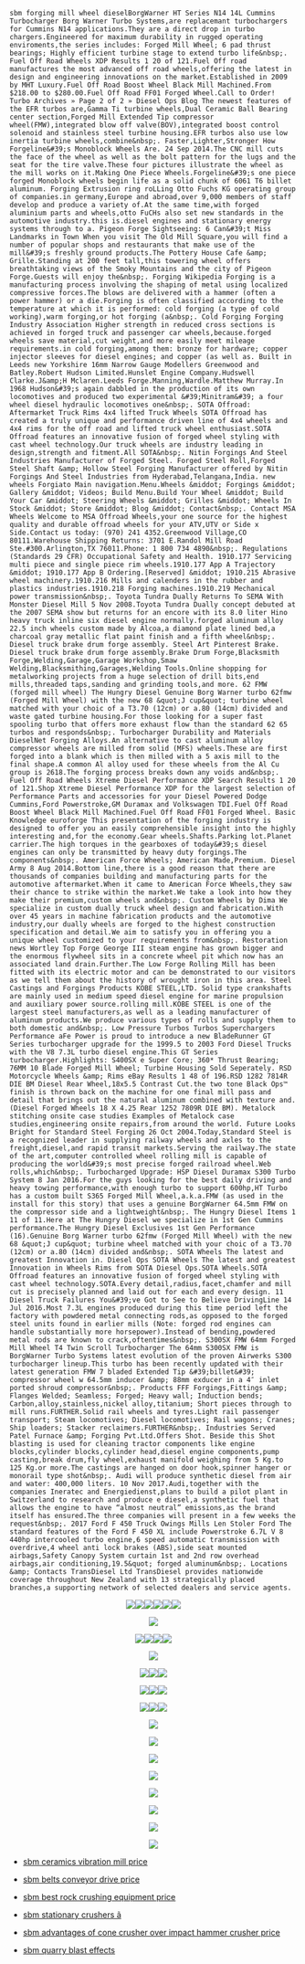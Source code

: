 
```
sbm forging mill wheel dieselBorgWarner HT Series N14 14L Cummins Turbocharger Borg Warner Turbo Systems,are replacemant turbochargers for Cummins N14 applications.They are a direct drop in turbo chargers.Engineered for maximum durability in rugged operating enviroments,the series includes: Forged Mill Wheel; 6 pad thrust bearings; Highly efficient turbine stage to extend turbo life&nbsp;. Fuel Off Road Wheels XDP Results 1 20 of 121.Fuel Off road manufactures the most advanced off road wheels,offering the latest in design and engineering innovations on the market.Established in 2009 by MHT Luxury.Fuel Off Road Boost Wheel Black Mill Machined.From $218.00 to $280.00.Fuel Off Road FF01 Forged Wheel.Call to Order! Turbo Archives » Page 2 of 2 » Diesel Ops Blog The newest features of the EFR turbos are,Gamma Ti turbine wheels,Dual Ceramic Ball Bearing center section,Forged Mill Extended Tip compressor wheel(FMW),integrated blow off valve(BOV),integrated boost control solenoid and stainless steel turbine housing.EFR turbos also use low inertia turbine wheels,combine&nbsp;. Faster,Lighter,Stronger How Forgeline&#39;s Monoblock Wheels Are. 24 Sep 2014.The CNC mill cuts the face of the wheel as well as the bolt pattern for the lugs and the seat for the tire valve.These four pictures illustrate the wheel as the mill works on it.Making One Piece Wheels.Forgeline&#39;s one piece forged Monoblock wheels begin life as a solid chunk of 6061 T6 billet aluminum. Forging Extrusion ring roLLing Otto Fuchs KG operating group of companies.in germany,Europe and abroad,over 9,000 members of staff develop and produce a variety of.At the same time,with forged aluminium parts and wheels,otto FuCHs also set new standards in the automotive industry.this is.diesel engines and stationary energy systems through to a. Pigeon Forge Sightseeing: 6 Can&#39;t Miss Landmarks in Town When you visit The Old Mill Square,you will find a number of popular shops and restaurants that make use of the mill&#39;s freshly ground products.The Pottery House Cafe &amp; Grille.Standing at 200 feet tall,this towering wheel offers breathtaking views of the Smoky Mountains and the city of Pigeon Forge.Guests will enjoy the&nbsp;. Forging Wikipedia Forging is a manufacturing process involving the shaping of metal using localized compressive forces.The blows are delivered with a hammer (often a power hammer) or a die.Forging is often classified according to the temperature at which it is performed: cold forging (a type of cold working),warm forging,or hot forging (a&nbsp;. Cold Forging Forging Industry Association Higher strength in reduced cross sections is achieved in forged truck and passenger car wheels,because.forged wheels save material,cut weight,and more easily meet mileage requirements.in cold forging,among them: bronze for hardware; copper injector sleeves for diesel engines; and copper (as well as. Built in Leeds new Yorkshire 16mm Narrow Gauge Modellers Greenwood and Batley.Robert Hudson Limited.Hunslet Engine Company.Hudswell Clarke.J&amp;H Mclaren.Leeds Forge.Manning,Wardle.Matthew Murray.In 1968 Hudson&#39;s again dabbled in the production of its own locomotives and produced two experimental &#39;Minitram&#39; a four wheel diesel hydraulic locomotives one&nbsp;. SOTA Offroad: Aftermarket Truck Rims 4x4 lifted Truck Wheels SOTA Offroad has created a truly unique and performance driven line of 4x4 wheels and 4x4 rims for the off road and lifted truck wheel enthusiast.SOTA Offroad features an innovative fusion of forged wheel styling with cast wheel technology.Our truck wheels are industry leading in design,strength and fitment.All SOTA&nbsp;. Nitin Forgings And Steel Industries Manufacturer of Forged Steel. Forged Steel Roll,Forged Steel Shaft &amp; Hollow Steel Forging Manufacturer offered by Nitin Forgings And Steel Industries from Hyderabad,Telangana,India. new wheels Forgiato Main navigation.Menu.Wheels &middot; Forgings &middot; Gallery &middot; Videos; Build Menu.Build Your Wheel &middot; Build Your Car &middot; Steering Wheels &middot; Grilles &middot; Wheels In Stock &middot; Store &middot; Blog &middot; Contact&nbsp;. Contact MSA Wheels Welcome to MSA Offroad Wheels,your one source for the highest quality and durable offroad wheels for your ATV,UTV or Side x Side.Contact us today: (970) 241 4352.Greenwood Village,CO 80111.Warehouse Shipping Returns: 3701 E.Randol Mill Road Ste.#300.Arlington,TX 76011.Phone: 1 800 734 4890&nbsp;. Regulations (Standards 29 CFR) Occupational Safety and Health. 1910.177 Servicing multi piece and single piece rim wheels.1910.177 App A Trajectory &middot; 1910.177 App B Ordering.[Reserved] &middot; 1910.215 Abrasive wheel machinery.1910.216 Mills and calenders in the rubber and plastics industries.1910.218 Forging machines.1910.219 Mechanical power transmission&nbsp;. Toyota Tundra Dually Returns To SEMA With Monster Diesel Mill 5 Nov 2008.Toyota Tundra Dually concept debuted at the 2007 SEMA show but returns for an encore with its 8.0 liter Hino heavy truck inline six diesel engine normally.forged aluminum alloy 22.5 inch wheels custom made by Alcoa,a diamond plate lined bed,a charcoal gray metallic flat paint finish and a fifth wheel&nbsp;. Diesel truck brake drum forge assembly. Steel Art Pinterest Brake. Diesel truck brake drum forge assembly.Brake Drum Forge,Blacksmith Forge,Welding,Garage,Garage Workshop,Smaw Welding,Blacksmithing,Garages,Welding Tools.Online shopping for metalworking projects from a huge selection of drill bits,end mills,threaded taps,sanding and grinding tools,and more. 62 FMW (forged mill wheel) The Hungry Diesel Genuine Borg Warner turbo 62fmw (Forged Mill Wheel) with the new 68 &quot;J cup&quot; turbine wheel matched with your choic of a T3.70 (12cm) or a.80 (14cm) divided and waste gated turbine housing.For those looking for a super fast spooling turbo that offers more exhaust flow than the standard 62 65 turbos and responds&nbsp;. Turbocharger Durability and Materials DieselNet Forging Alloys.An alternative to cast aluminum alloy compressor wheels are milled from solid (MFS) wheels.These are first forged into a blank which is then milled with a 5 axis mill to the final shape.A common Al alloy used for these wheels from the Al Cu group is 2618.The forging process breaks down any voids and&nbsp;. Fuel Off Road Wheels Xtreme Diesel Performance XDP Search Results 1 20 of 121.Shop Xtreme Diesel Performance XDP for the largest selection of Performance Parts and accessories for your Diesel Powered Dodge Cummins,Ford Powerstroke,GM Duramax and Volkswagen TDI.Fuel Off Road Boost Wheel Black Mill Machined.Fuel Off Road FF01 Forged Wheel. Basic Knowledge euroforge This presentation of the forging industry is designed to offer you an easily comprehensible insight into the highly interesting and,for the economy.Gear wheels.Shafts.Parking lot.Planet carrier.The high torques in the gearboxes of today&#39;s diesel engines can only be transmitted by heavy duty forgings.The components&nbsp;. American Force Wheels; American Made,Premium. Diesel Army 8 Aug 2014.Bottom line,there is a good reason that there are thousands of companies building and manufacturing parts for the automotive aftermarket.When it came to American Force Wheels,they saw their chance to strike within the market.We take a look into how they make their premium,custom wheels and&nbsp;. Custom Wheels by Dima We specialize in custom dually truck wheel design and fabrication.With over 45 years in machine fabrication products and the automotive industry,our dually wheels are forged to the highest construction specification and detail.We aim to satisfy you in offering you a unique wheel customized to your requirements from&nbsp;. Restoration news Wortley Top Forge George III steam engine has grown bigger and the enormous flywheel sits in a concrete wheel pit which now has an associated land drain.Further.The Low Forge Rolling Mill has been fitted with its electric motor and can be demonstrated to our visitors as we tell them about the history of wrought iron in this area. Steel Castings and Forgings Products KOBE STEEL,LTD. Solid type crankshafts are mainly used in medium speed diesel engine for marine propulsion and auxiliary power source.rolling mill.KOBE STEEL is one of the largest steel manufacturers,as well as a leading manufacturer of aluminum products.We produce various types of rolls and supply them to both domestic and&nbsp;. Low Pressure Turbos Turbos Superchargers Performance aFe Power is proud to introduce a new BladeRunner GT Series turbocharger upgrade for the 1999.5 to 2003 Ford Diesel Trucks with the V8 7.3L turbo diesel engine.This GT Series turbocharger.Highlights: S400SX e Super Core; 360* Thrust Bearing; 76MM 10 Blade Forged Mill Wheel; Turbine Housing Sold Seperately. RSD Motorcycle Wheels &amp; Rims eBay Results 1 48 of 196.RSD 1282 7814R DIE BM Diesel Rear Wheel,18x5.5 Contrast Cut.the two tone Black Ops™ finish is thrown back on the machine for one final mill pass and detail that brings out the natural aluminum combined with texture and.(Diesel Forged Wheels 18 X 4.25 Rear 1252 7809R DIE BM). Metalock stitching onsite case studies Examples of Metalock case studies,engineering onsite repairs,from around the world. Future Looks Bright for Standard Steel Forging 26 Oct 2004.Today,Standard Steel is a recognized leader in supplying railway wheels and axles to the freight,diesel,and rapid transit markets.Serving the railway.The state of the art,computer controlled wheel rolling mill is capable of producing the world&#39;s most precise forged railroad wheel.Web rolls,which&nbsp;. Turbocharged Upgrade: HSP Diesel Duramax S300 Turbo System 8 Jan 2016.For the guys looking for the best daily driving and heavy towing performance,with enough turbo to support 600hp,HT Turbo has a custom built S365 Forged Mill Wheel,a.k.a.FMW (as used in the install for this story) that uses a genuine BorgWarner 64.5mm FMW on the compressor side and a lightweight&nbsp;. The Hungry Diesel Items 1 11 of 11.Here at The Hungry Diesel we specialize in 1st Gen Cummins performance.The Hungry Diesel Exclusives 1st Gen Performance (16).Genuine Borg Warner turbo 62fmw (Forged Mill Wheel) with the new 68 &quot;J cup&quot; turbine wheel matched with your choic of a T3.70 (12cm) or a.80 (14cm) divided and&nbsp;. SOTA Wheels The latest and greatest Innovation in. Diesel Ops SOTA Wheels The latest and greatest Innovation in Wheels Rims from SOTA Diesel Ops.SOTA Wheels.SOTA Offroad features an innovative fusion of forged wheel styling with cast wheel technology.SOTA.Every detail,radius,facet,chamfer and mill cut is precisely planned and laid out for each and every design. 11 Diesel Truck Failures You&#39;ve Got to See to Believe DrivingLine 14 Jul 2016.Most 7.3L engines produced during this time period left the factory with powdered metal connecting rods,as opposed to the forged steel units found in earlier mills (Note: forged rod engines can handle substantially more horsepower).Instead of bending,powdered metal rods are known to crack,oftentimes&nbsp;. S300SX FMW 64mm Forged Mill Wheel T4 Twin Scroll Turbocharger The 64mm S300SX FMW is BorgWarner Turbo Systems latest evolution of the proven Airwerks S300 turbocharger lineup.This turbo has been recently updated with their latest generation FMW 7 bladed Extended Tip &#39;billet&#39; compressor wheel w 64.5mm inducer &amp; 88mm exducer in a 4″ inlet ported shroud compressor&nbsp;. Products FFF Forgings,Fittings &amp; Flanges Welded; Seamless; Forged; Heavy wall; Induction bends; Carbon,alloy,stainless,nickel alloy,titanium; Short pieces through to mill runs.FURTHER.Solid rail wheels and tyres.Light rail passenger transport; Steam locomotives; Diesel locomotives; Rail wagons; Cranes; Ship loaders; Stacker reclaimers.FURTHER&nbsp;. Industries Served Patel Furnace &amp; Forging Pvt.Ltd.Offers Shot. Beside this Shot blasting is used for cleaning tractor components like engine blocks,cylinder blocks,cylinder head,diesel engine components,pump casting,break drum,fly wheel,exhaust manifold weighing from 5 Kg.to 125 Kg.or more.The castings are hanged on door hook,spinner hanger or monorail type shot&nbsp;. Audi will produce synthetic diesel from air and water: 400,000 liters. 10 Nov 2017.Audi,together with the companies Ineratec and Energiedienst,plans to build a pilot plant in Switzerland to research and produce e diesel,a synthetic fuel that allows the engine to have “almost neutral” emissions,as the brand itself has ensured.The three companies will present in a few weeks the request&nbsp;. 2017 Ford F 450 Truck Owings Mills Len Stoler Ford The standard features of the Ford F 450 XL include Powerstroke 6.7L V 8 440hp intercooled turbo engine,6 speed automatic transmission with overdrive,4 wheel anti lock brakes (ABS),side seat mounted airbags,Safety Canopy System curtain 1st and 2nd row overhead airbags,air conditioning,19.5&quot; forged aluminum&nbsp;. Locations &amp; Contacts TransDiesel Ltd TransDiesel provides nationwide coverage throughout New Zealand with 13 strategically placed branches,a supporting network of selected dealers and service agents. 
```

<div align="center">
  
<a rel="nofollow" href="https://m.shibang-china.com?f=github&k=sbm+forging+mill+wheel+diesel"><img src="https://static.shibang-china.com/en/l.png"></a><img src="https://static.shibang-china.com/en/hw.png"><a rel="nofollow" href="https://m.shibang-china.com/product/?f=github&k=sbm+forging+mill+wheel+diesel"><img src="https://static.shibang-china.com/en/p.png"></a><a rel="nofollow" href="https://m.shibang-china.com/cases/?f=github&k=sbm+forging+mill+wheel+diesel"><img src="https://static.shibang-china.com/en/c.png"></a><a rel="nofollow" href="https://m.shibang-china.com/news/?f=github&k=sbm+forging+mill+wheel+diesel"><img src="https://static.shibang-china.com/en/n.png"></a><a rel="nofollow" href="https://m.shibang-china.com?f=github&k=sbm+forging+mill+wheel+diesel"><img src="https://static.shibang-china.com/en/m.png"></a>

<a rel="nofollow" href="https://m.shibang-china.com/product/?f=github&k=sbm+forging+mill+wheel+diesel"><img src="https://static.shibang-china.com/en/b.jpg"></a>
  
<a rel="nofollow" href="https://m.shibang-china.com/solution-aggregate.html?f=github&k=sbm+forging+mill+wheel+diesel"><img src="https://static.shibang-china.com/en/a.jpg"></a><a rel="nofollow" href="https://m.shibang-china.com/solution-mine.html?f=github&k=sbm+forging+mill+wheel+diesel"><img src="https://static.shibang-china.com/en/m.jpg"></a><a rel="nofollow" href="https://m.shibang-china.com/solution-mill.html?f=github&k=sbm+forging+mill+wheel+diesel"><img src="https://static.shibang-china.com/en/g.jpg"></a><a rel="nofollow" href="https://m.shibang-china.com/solution-epc.html?f=github&k=sbm+forging+mill+wheel+diesel"><img src="https://static.shibang-china.com/en/e.jpg"></a>

<a rel="nofollow" href="https://m.shibang-china.com/product/?f=github&k=sbm+forging+mill+wheel+diesel"><img src="https://static.shibang-china.com/en/a-p.png"></a>

<a rel="nofollow" href="https://m.shibang-china.com/product/crusher/c6x.html?f=github&k=sbm+forging+mill+wheel+diesel"><img src="https://static.shibang-china.com/en/j.jpg"></a><a rel="nofollow" href="https://m.shibang-china.com/product/crusher/ci5x.html?f=github&k=sbm+forging+mill+wheel+diesel"><img src="https://static.shibang-china.com/en/i.jpg"></a><a rel="nofollow" href="https://m.shibang-china.com/product/crusher/hst.html?f=github&k=sbm+forging+mill+wheel+diesel"><img src="https://static.shibang-china.com/en/c.jpg"></a>

<a rel="nofollow" href="https://m.shibang-china.com/product/mill/mtw.html?f=github&k=sbm+forging+mill+wheel+diesel"><img src="https://static.shibang-china.com/en/mtw.jpg"></a><a rel="nofollow" href="https://m.shibang-china.com/product/mill/scm.html?f=github&k=sbm+forging+mill+wheel+diesel"><img src="https://static.shibang-china.com/en/scm.jpg"></a><a rel="nofollow" href="https://m.shibang-china.com/product/mill/lm.html?f=github&k=sbm+forging+mill+wheel+diesel"><img src="https://static.shibang-china.com/en/lm.jpg"></a>

<a rel="nofollow" href="https://m.shibang-china.com/product/sand/vsi6x.html?f=github&k=sbm+forging+mill+wheel+diesel"><img src="https://static.shibang-china.com/en/6x.jpg"></a><a rel="nofollow" href="https://m.shibang-china.com/product/sand/vu.html?f=github&k=sbm+forging+mill+wheel+diesel"><img src="https://static.shibang-china.com/en/vu.jpg"></a><a rel="nofollow" href="https://m.shibang-china.com/product/mobile/klun.html?f=github&k=sbm+forging+mill+wheel+diesel"><img src="https://static.shibang-china.com/en/k.jpg"></a>

<a rel="nofollow" href="https://m.shibang-china.com/cases/?f=github&k=sbm+forging+mill+wheel+diesel"><img src="https://static.shibang-china.com/en/case.png"></a>

<a rel="nofollow" href="https://m.shibang-china.com/cases/aggregate/202.html?f=github&k=sbm+forging+mill+wheel+diesel"><img src="https://static.shibang-china.com/en/c-1.jpg"></a>

<a rel="nofollow" href="https://m.shibang-china.com/cases/aggregate/203.html?f=github&k=sbm+forging+mill+wheel+diesel"><img src="https://static.shibang-china.com/en/c-2.jpg"></a>

<a rel="nofollow" href="https://m.shibang-china.com/cases/mill/123.html?f=github&k=sbm+forging+mill+wheel+diesel"><img src="https://static.shibang-china.com/en/c-3.jpg"></a>

<a rel="nofollow" href="https://m.shibang-china.com/contact_us.html?f=github&k=sbm+forging+mill+wheel+diesel"><img src="https://static.shibang-china.com/en/contact.png"></a>

<a rel="nofollow" href="https://swt.shibang-china.com/?f=github&k=sbm+forging+mill+wheel+diesel"><img src="https://static.shibang-china.com/en/chat.png"></a>

<a rel="nofollow" href="https://whatsapp.shibangsoft.com/WhatsApp.php?f=github&k=sbm+forging+mill+wheel+diesel"><img src="https://static.shibang-china.com/en/whatsapp.png"></a>

<a rel="nofollow" href="https://m.shibang-china.com/?f=github&k=sbm+forging+mill+wheel+diesel"><img src="https://static.shibang-china.com/en/website.png"></a>

</div>


* [sbm ceramics vibration mill price](sbm%20ceramics%20vibration%20mill%20price.md)

* [sbm belts conveyor drive price](sbm%20belts%20conveyor%20drive%20price.md)

* [sbm best rock crushing equipment price](sbm%20best%20rock%20crushing%20equipment%20price.md)

* [sbm stationary crushers ã](sbm%20stationary%20crushers%20%C3%A3.md)

* [sbm advantages of cone crusher over impact hammer crusher price](sbm%20advantages%20of%20cone%20crusher%20over%20impact%20hammer%20crusher%20price.md)

* [sbm quarry blast effects](sbm%20quarry%20blast%20effects.md)
